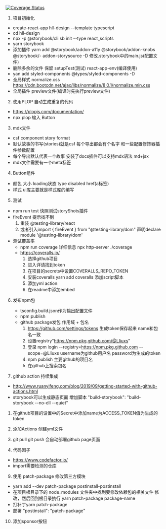 [![Coverage Status](https://coveralls.io/repos/github/Lliuxs/hll-react-ui/badge.svg?branch=master)](https://coveralls.io/github/Lliuxs/hll-react-ui?branch=master)


1. 项目初始化
  - create-react-app  hll-design --template typescript
  - cd hll-design
  - npx -p @storybook/cli sb init --type react_scripts
  - yarn storybook
  - 添加插件 yarn add @storybook/addon-a11y @storybook/addon-knobs @storybook/- addon-storysource -D 修改.storybook中的main.js(配置文件)
  - 删除多余的文件 保留 setupTest(测试) react-app-env(编译使用)
  - yan add styled-components @types/styled-components -D
  - 全局样式 normalize.css  https://cdn.bootcdn.net/ajax/libs/normalize/8.0.1/normalize.min.css
  - 全局插件 preview文件(编译时先执行preview文件)

2. 使用PLOP 自动生成重复的代码
  - https://plopjs.com/documentation/
  - npx plop 输入 Button

3. mdx文件
  - csf component story format
  - 默认故事的书写(stories)就是csf 每个导出都会有个名字 和一些配置修饰器插件参数配置
  - 每个导出默认代表一个故事 安装了docs插件可以支持mdx语法 md+jsx
  - mdx文件需要有一个meta标签

4. Button组件
  - 颜色 大小 loading状态 type disabled href(a标签)
  - 样式 ui库主要就是样式库的编写

5. 测试
  - npm run test 快照测试storyShots插件
  - fireEvent 提示找不到
    1. 重装 @testing-library/react 
    2. 或者引入import { fireEvent } from "@testing-library/dom" 声明declare module '@testing-library/dom'
  - 测试覆盖率
    - npm run coverage 详细信息 npx http-server ./coverage
    - https://coveralls.io/
      1. 选择github项目
      2. 进入详请找到token
      3. 在项目的secrets中设置COVERALLS_REPO_TOKEN
      4. 安装coveralls yarn add coveralls 添加script脚本 
      5. 添加yml action
      6. 在readme中添加embed

6. 发布npm包
    - tsconfig.build.json作为输出配置文件
    - npm publish
    - github package发包 作用域 + 包名
      1. https://github.com/settings/tokens 生成token保存起来 name和包名一致
      2. 设置registry"https://npm.pkg.github.com/@Lliuxs"
      3. 登录 npm login --registry=https://npm.pkg.github.com --scope=@Lliuxs
        username为github用户名 password为生成的token
      4. npm publish 主要github的项目名
      5. 在github上搜索包名

7. github action 持续集成
  - http://www.ruanyifeng.com/blog/2019/09/getting-started-with-github-actions.html
  - storybook可以生成静态页面 增加脚本 "build-storybook": "build-storybook --no-dll --quiet"
  1. 在github项目的设置中的Secret中添加name为ACCESS_TOKEN值为生成的token
  2. 添加Actions 创建yml文件
  3. git pull git push 会自动部署github page页面


8. 代码因子
  - https://www.codefactor.io/ 
  - import需要检测的仓库


9. 使用 patch-package 修改第三方模块
  - yarn add --dev patch-package postinstall-postinstall
  - 在项目根目录下的 node_modules 文件夹中找到要修改依赖包的相关文件 修改，然后回到根目录执行 yarn patch-package package-name
  - 打补丁yarn patch-package
  - 部署 "postinstall": "patch-package"

10. 添加sponsor按钮